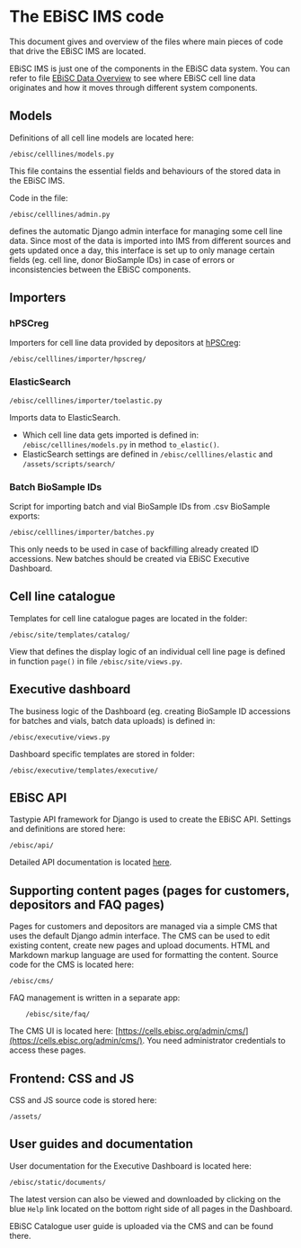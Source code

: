 # The EBiSC IMS code

This document gives and overview of the files where main pieces of code that drive the EBiSC IMS are located.

EBiSC IMS is just one of the components in the EBiSC data system. You can refer to file [EBiSC Data Overview](https://cells.ebisc.org/static/documents/201709-EBiSC_Data_Overview.xlsx) to see where EBiSC cell line data originates and how it moves through different system components.

## Models

Definitions of all cell line models are located here:

    /ebisc/celllines/models.py

This file contains the essential fields and behaviours of the stored data in the EBiSC IMS.

Code in the file:

    /ebisc/celllines/admin.py

defines the automatic Django admin interface for managing some cell line data. Since most of the data is imported into IMS from different sources and gets updated once a day, this interface is set up to only manage certain fields (eg. cell line, donor BioSample IDs) in case of errors or inconsistencies between the EBiSC components.

## Importers

### hPSCreg

Importers for cell line data provided by depositors at [hPSCreg](https://hpscreg.eu/):

    /ebisc/celllines/importer/hpscreg/


### ElasticSearch

    /ebisc/celllines/importer/toelastic.py

Imports data to ElasticSearch.

* Which cell line data gets imported is defined in: `/ebisc/celllines/models.py` in method `to_elastic()`.
* ElasticSearch settings are defined in `/ebisc/celllines/elastic` and `/assets/scripts/search/`

### Batch BioSample IDs

Script for importing batch and vial BioSample IDs from .csv BioSample exports:

    /ebisc/celllines/importer/batches.py

 This only needs to be used in case of backfilling already created ID accessions. New batches should be created via EBiSC Executive Dashboard.

## Cell line catalogue

Templates for cell line catalogue pages are located in the folder:

    /ebisc/site/templates/catalog/

View that defines the display logic of an individual cell line page is defined in function `page()` in file `/ebisc/site/views.py`.

## Executive dashboard

The business logic of the Dashboard (eg. creating BioSample ID accessions for batches and vials, batch data uploads) is defined in:

    /ebisc/executive/views.py

Dashboard specific templates are stored in folder:

    /ebisc/executive/templates/executive/

## EBiSC API

Tastypie API framework for Django is used to create the EBiSC API. Settings and definitions are stored here:

    /ebisc/api/

Detailed API documentation is located [here](../api.md).


## Supporting content pages (pages for customers, depositors and FAQ pages)

Pages for customers and depositors are managed via a simple CMS that uses the default Django admin interface. The CMS can be used to edit existing content, create new pages and upload documents. HTML and Markdown markup language are  used for formatting the content. Source code for the CMS is located here:

    /ebisc/cms/

FAQ management is written in a separate app:

        /ebisc/site/faq/

The CMS UI is located here: [https://cells.ebisc.org/admin/cms/](https://cells.ebisc.org/admin/cms/). You need administrator credentials to access these pages.


## Frontend: CSS and JS

CSS and JS source code is stored here:

    /assets/

## User guides and documentation

User documentation for the Executive Dashboard is located here:

    /ebisc/static/documents/

The latest version can also be viewed and downloaded by clicking on the blue `Help` link located on the bottom right side of all pages in the Dashboard.

EBiSC Catalogue user guide is uploaded via the CMS and can be found there.
